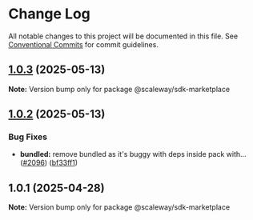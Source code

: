 # Change Log

All notable changes to this project will be documented in this file.
See [Conventional Commits](https://conventionalcommits.org) for commit guidelines.

## [1.0.3](https://github.com/scaleway/scaleway-sdk-js/compare/@scaleway/sdk-marketplace@1.0.2...@scaleway/sdk-marketplace@1.0.3) (2025-05-13)

**Note:** Version bump only for package @scaleway/sdk-marketplace

## [1.0.2](https://github.com/scaleway/scaleway-sdk-js/compare/@scaleway/sdk-marketplace@1.0.1...@scaleway/sdk-marketplace@1.0.2) (2025-05-13)

### Bug Fixes

- **bundled:** remove bundled as it's buggy with deps inside pack with… ([#2096](https://github.com/scaleway/scaleway-sdk-js/issues/2096)) ([bf33ff1](https://github.com/scaleway/scaleway-sdk-js/commit/bf33ff1f9cdd951add94817dac27239c86ef5437))

## 1.0.1 (2025-04-28)

**Note:** Version bump only for package @scaleway/sdk-marketplace
